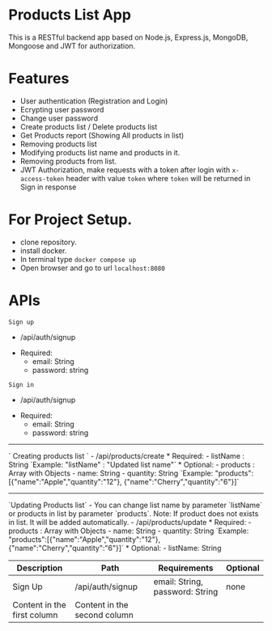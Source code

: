 # Products List App
This is a RESTful backend app based on Node.js, Express.js, MongoDB, Mongoose and JWT for authorization.

# Features
- User authentication (Registration and Login)
- Ecrypting user password
- Change user password
- Create products list / Delete products list 
- Get Products report (Showing All products in list)
- Removing products list
- Modifying products list name and products in it. 
- Removing products from list.
- JWT Authorization, make requests with a token after login with `x-access-token` header with value `token` where `token` will be returned in Sign in response


# For Project Setup.
- clone repository.
- install docker.
- In terminal type `docker compose up`
- Open browser and go to url `localhost:8080`

# APIs

` Sign up `
- /api/auth/signup
* Required: 
    - email: String
    - password: string

` Sign in `
- /api/auth/signup
* Required: 
    - email: String
    - password: string
<hr></hr>
` Creating products list `
- /api/products/create
* Required:
    - listName : String
    `Example: "listName" : "Updated list name"`
* Optional:
    - products : Array with Objects 
        - name: String
        - quantity: String
    `Example: "products":[{"name":"Apple","quantity":"12"}, {"name":"Cherry","quantity":"6"}]`
<hr></hr>
`Updating Products list` - You can change list name by parameter `listName` or products in list by parameter `products`.
Note: If product does not exists in list. It will be added automatically.
- /api/products/update
* Required:
    - products : Array with Objects 
        - name: String
        - quantity: String
    `Example: "products":[{"name":"Apple","quantity":"12"}, {"name":"Cherry","quantity":"6"}]`
* Optional:
    - listName: String


Description | Path | Requirements | Optional
------------ | ------------- | --------------- | --------- |
Sign Up | /api/auth/signup | email: String, password: String | none
Content in the first column | Content in the second column